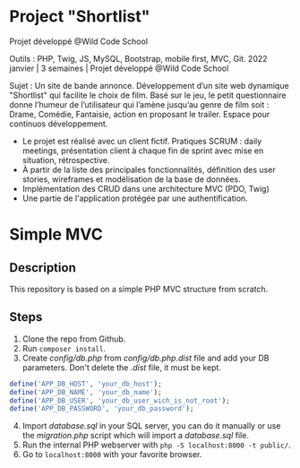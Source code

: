 # Project "Shortlist"
Projet développé @Wild Code School

Outils : PHP, Twig, JS, MySQL, Bootstrap, mobile first, MVC, Git.
2022 janvier | 3 semaines | Projet développé @Wild Code School

Sujet : Un site de bande annonce. Développement d’un site web dynamique "Shortlist" qui facilite le choix de film.
Basé sur le jeu, le petit questionnaire donne l’humeur de l’utilisateur qui l’amène jusqu’au genre de film soit : Drame, Comédie, Fantaisie, action en proposant le trailer. Espace pour continuos développement.

* Le projet est réalisé avec un client fictif. Pratiques SCRUM : daily meetings, présentation client à chaque fin de sprint avec mise en situation, rétrospective.
* À partir de la liste des principales fonctionnalités, définition des user stories, wireframes et modélisation de la base de données.
* Implémentation des CRUD dans une architecture MVC (PDO, Twig)
* Une partie de l'application protégée par une authentification.


# Simple MVC

## Description

This repository is based on a simple PHP MVC structure from scratch.

## Steps

1. Clone the repo from Github.
2. Run `composer install`.
3. Create *config/db.php* from *config/db.php.dist* file and add your DB parameters. Don't delete the *.dist* file, it must be kept.
```php
define('APP_DB_HOST', 'your_db_host');
define('APP_DB_NAME', 'your_db_name');
define('APP_DB_USER', 'your_db_user_wich_is_not_root');
define('APP_DB_PASSWORD', 'your_db_password');
```
4. Import *database.sql* in your SQL server, you can do it manually or use the *migration.php* script which will import a *database.sql* file.
5. Run the internal PHP webserver with `php -S localhost:8000 -t public/`. 
6. Go to `localhost:8000` with your favorite browser.



